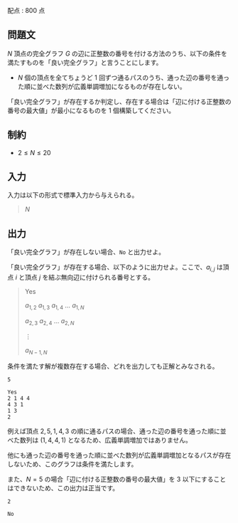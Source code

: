 配点 : $800$ 点

## 問題文

$N$ 頂点の完全グラフ $G$ の辺に正整数の番号を付ける方法のうち、以下の条件を満たすものを「良い完全グラフ」と言うことにします。

- $N$ 個の頂点を全てちょうど $1$ 回ずつ通るパスのうち、通った辺の番号を通った順に並べた数列が広義単調増加になるものが存在しない。

「良い完全グラフ」が存在するか判定し、存在する場合は「辺に付ける正整数の番号の最大値」が最小になるものを $1$ 個構築してください。

## 制約

- $2 \le N \le 20$

## 入力

入力は以下の形式で標準入力から与えられる。

> $N$

## 出力

「良い完全グラフ」が存在しない場合、`No` と出力せよ。

「良い完全グラフ」が存在する場合、以下のように出力せよ。ここで、$a_{i,j}$ は頂点 $i$ と頂点 $j$ を結ぶ無向辺に付けられる番号とする。

> Yes
> 
> $a_{1,2}$ $a_{1,3}$ $a_{1,4}$ $\dots$ $a_{1,N}$
> 
> $a_{2,3}$ $a_{2,4}$ $\dots$ $a_{2,N}$
> 
> $\vdots$
> 
> $a_{N-1,N}$

条件を満たす解が複数存在する場合、どれを出力しても正解とみなされる。

```input1
5
```

```output1
Yes
2 1 4 4
4 3 1
1 3
2
```

例えば頂点 $2,5,1,4,3$ の順に通るパスの場合、通った辺の番号を通った順に並べた数列は $(1,4,4,1)$ となるため、広義単調増加ではありません。

他にも通った辺の番号を通った順に並べた数列が広義単調増加となるパスが存在しないため、このグラフは条件を満たします。

また、$N=5$ の場合「辺に付ける正整数の番号の最大値」を $3$ 以下にすることはできないため、この出力は正当です。

```input2
2
```

```output2
No
```
